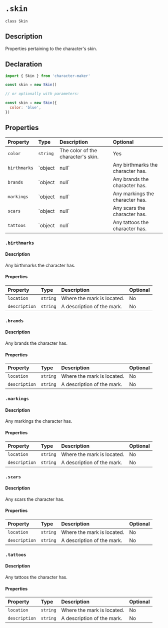 # `.skin`

`class Skin`

## Description

Properties pertaining to the character's skin.

## Declaration

```js
import { Skin } from 'character-maker'

const skin = new Skin()

// or optionally with parameters:

const skin = new Skin({
  color: 'blue',
})
```

## Properties

| Property     | Type          | Description                        | Optional |
| :----------- | :------------ | :--------------------------------- | :------- |
| `color`      | `string`      | The color of the character's skin. | Yes      |
| `birthmarks` | `object|null` | Any birthmarks the character has.  | Yes      |
| `brands`     | `object|null` | Any brands the character has.      | Yes      |
| `markings`   | `object|null` | Any markings the character has.    | Yes      |
| `scars`      | `object|null` | Any scars the character has.       | Yes      |
| `tattoos`    | `object|null` | Any tattoos the character has.     | Yes      |

### `.birthmarks`

#### Description

Any birthmarks the character has.

#### Properties

| Property      | Type     | Description                | Optional |
| :------------ | :------- | :------------------------- | :------- |
| `location`    | `string` | Where the mark is located. | No       |
| `description` | `string` | A description of the mark. | No       |

### `.brands`

#### Description

Any brands the character has.

#### Properties

| Property      | Type     | Description                | Optional |
| :------------ | :------- | :------------------------- | :------- |
| `location`    | `string` | Where the mark is located. | No       |
| `description` | `string` | A description of the mark. | No       |

### `.markings`

#### Description

Any markings the character has.

#### Properties

| Property      | Type     | Description                | Optional |
| :------------ | :------- | :------------------------- | :------- |
| `location`    | `string` | Where the mark is located. | No       |
| `description` | `string` | A description of the mark. | No       |

### `.scars`

#### Description

Any scars the character has.

#### Properties

| Property      | Type     | Description                | Optional |
| :------------ | :------- | :------------------------- | :------- |
| `location`    | `string` | Where the mark is located. | No       |
| `description` | `string` | A description of the mark. | No       |

### `.tattoos`

#### Description

Any tattoos the character has.

#### Properties

| Property      | Type     | Description                | Optional |
| :------------ | :------- | :------------------------- | :------- |
| `location`    | `string` | Where the mark is located. | No       |
| `description` | `string` | A description of the mark. | No       |
